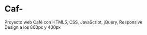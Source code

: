 # Caf-
Proyecto web Café con HTML5, CSS, JavaScript, jQuery, Responsive Design a los  800px y 400px

